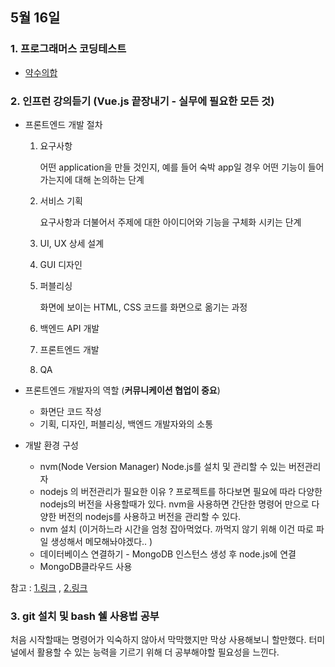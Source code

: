 ## 5월 16일

### 1. 프로그래머스 코딩테스트

 - [약수의합](https://github.com/leemyungju9347/Algorithm/blob/master/Level_01/%EC%95%BD%EC%88%98%EC%9D%98%ED%95%A9.html)

### 2. 인프런 강의듣기 (Vue.js 끝장내기 - 실무에 필요한 모든 것)

 - 프론트엔드 개발 절차
	 1. 요구사항
			  
        어떤 application을 만들 것인지, 예를 들어 숙박 app일 경우 어떤 기능이 들어가는지에 대해 논의하는 단계
	 1. 서비스 기획
		  
        요구사항과 더불어서 주제에 대한 아이디어와 기능을 구체화 시키는 단계
	 1.	UI, UX 상세 설계
	 1.	GUI 디자인
	 1.	퍼블리싱
			  
        화면에 보이는 HTML, CSS 코드를 화면으로 옮기는 과정
	1. 백엔드 API 개발
	1. 프론트엔드 개발
	1.  QA
	
 - 프론트엔드 개발자의 역할 (**커뮤니케이션 협업이 중요**)
	 - 화면단 코드 작성
	 - 기획, 디자인, 퍼블리싱, 백엔드 개발자와의 소통
	 
 - 개발 환경 구성
	 - nvm(Node Version Manager) Node.js를 설치 및 관리할 수 있는 버전관리자
	 - nodejs 의 버전관리가 필요한 이유 ? 프로젝트를 하다보면  필요에 따라 다양한 nodejs의 버전을 사용할때가 있다. nvm을 사용하면 간단한 명령어 만으로 다양한 버전의 nodejs를 사용하고 버전을 관리할 수 있다.
	 - nvm 설치 (이거하느라 시간을 엄청 잡아먹었다. 까먹지 않기 위해 이건 따로 파일 생성해서 메모해놔야겠다.. )
	 - 데이터베이스 연결하기 - MongoDB 인스턴스 생성 후 node.js에 연결
	 - MongoDB클라우드 사용

참고 :  [1.링크](https://gangnam-americano.tistory.com/14) , [2.링크](https://medium.com/@moralmk/node-js-%EB%B2%84%EC%A0%84-%EA%B4%80%EB%A6%AC-%EB%B0%A9%EB%B2%95-84818ceeff08)
 ### 3. git 설치 및 bash 쉘 사용법 공부
 
	 
   처음 시작할때는 명령어가 익숙하지 않아서 막막했지만 막상 사용해보니 할만했다. 
   터미널에서 활용할 수 있는 능력을 기르기 위해 더 공부해야할 필요성을 느낀다.

